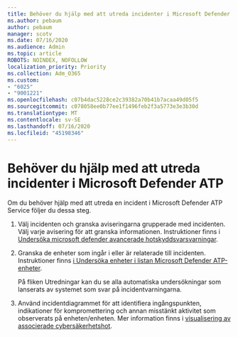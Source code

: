```yaml
---
title: Behöver du hjälp med att utreda incidenter i Microsoft Defender ATP
ms.author: pebaum
author: pebaum
manager: scotv
ms.date: 07/16/2020
ms.audience: Admin
ms.topic: article
ROBOTS: NOINDEX, NOFOLLOW
localization_priority: Priority
ms.collection: Adm_O365
ms.custom:
- "6025"
- "9001221"
ms.openlocfilehash: c07b4dac5228ce2c39382a70b41b7acaa49d05f5
ms.sourcegitcommit: c078058ee0b77ee1f1496feb2f3a5773e3e3b30d
ms.translationtype: MT
ms.contentlocale: sv-SE
ms.lasthandoff: 07/16/2020
ms.locfileid: "45198346"
---
```

# <a name="need-help-investigating-incidents-in-microsoft-defender-atp"></a>Behöver du hjälp med att utreda incidenter i Microsoft Defender ATP

Om du behöver hjälp med att utreda en incident i Microsoft Defender ATP Service följer du dessa steg.

1. Välj incidenten och granska aviseringarna grupperade med incidenten. Välj varje avisering för att granska informationen. Instruktioner finns i [Undersöka microsoft defender avancerade hotskyddsvarsvarningar](https://docs.microsoft.com/windows/security/threat-protection/microsoft-defender-atp/investigate-alerts).
2. Granska de enheter som ingår i eller är relaterade till incidenten. Instruktioner finns [i Undersöka enheter i listan Microsoft Defender ATP-enheter](https://docs.microsoft.com/windows/security/threat-protection/microsoft-defender-atp/investigate-machines).<br/>
 
    På fliken Utredningar kan du se alla automatiska undersökningar som lanserats av systemet som svar på incidentvarningarna.
3. Använd incidentdiagrammet för att identifiera ingångspunkten, indikationer för kompromettering och annan misstänkt aktivitet som observerats på enheten/enheten. Mer information finns i [visualisering av associerade cybersäkerhetshot](https://docs.microsoft.com/windows/security/threat-protection/microsoft-defender-atp/investigate-incidents#visualizing-associated-cybersecurity-threats).  